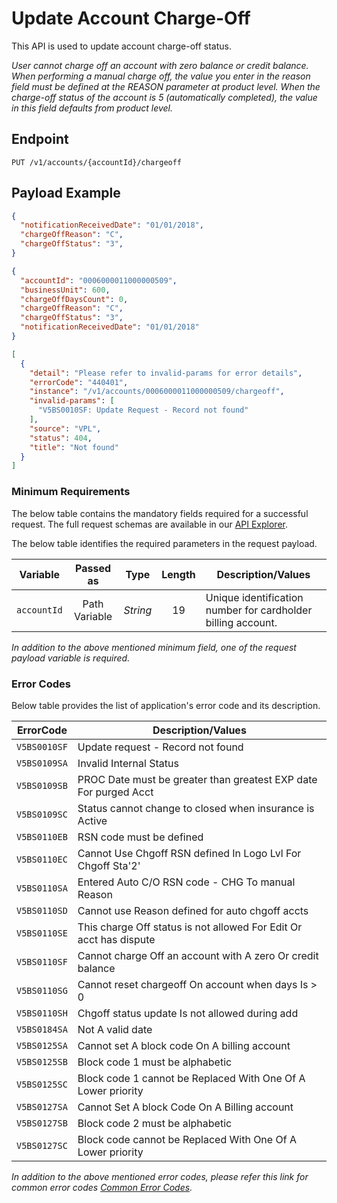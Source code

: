 # Update Account Charge-Off

This API is used to update account charge-off status.

*User cannot charge off an account with zero balance or credit balance. When performing a manual charge off, the value you enter in the reason field must be defined at the REASON parameter at product level. When the charge-off status of the account is 5 (automatically completed), the value in this field defaults from product level.*

## Endpoint

`PUT /v1/accounts/{accountId}/chargeoff`

## Payload Example

<!--
type: tab
titles: Request, Response, Error
-->

```json
{
  "notificationReceivedDate": "01/01/2018",
  "chargeOffReason": "C",
  "chargeOffStatus": "3",
}
```

<!--
type: tab
-->

```json
{
  "accountId": "0006000011000000509",
  "businessUnit": 600,
  "chargeOffDaysCount": 0,
  "chargeOffReason": "C",
  "chargeOffStatus": "3",
  "notificationReceivedDate": "01/01/2018"
}
```

<!--
type: tab
-->

```json
[
  {
    "detail": "Please refer to invalid-params for error details",
    "errorCode": "440401",
    "instance": "/v1/accounts/0006000011000000509/chargeoff",
    "invalid-params": [
      "V5BS0010SF: Update Request - Record not found"
    ],
    "source": "VPL",
    "status": 404,
    "title": "Not found"
  }
]
```

<!-- type: tab-end -->

### Minimum Requirements

The below table contains the mandatory fields required for a successful request. The full request schemas are available in our [API Explorer](../api/?type=put&path=/v1/accounts/{accountId}/chargeoff).

The below table identifies the required parameters in the request payload.

| Variable | Passed as | Type | Length | Description/Values |
| -------- | :-------: | :--: | :------------: | ------------------ |
| `accountId` | Path Variable | *String* | 19 | Unique identification number for cardholder billing account. |

*In addition to the above mentioned minimum field, one of the request payload variable is required.*

### Error Codes

Below table provides the list of application's error code and its description.

| ErrorCode |  Description/Values |
| --------  | ------------------ |
| `V5BS0010SF` | Update request - Record not found |
| `V5BS0109SA` | Invalid Internal Status |
| `V5BS0109SB` | PROC Date must be greater than greatest EXP date For purged Acct |
| `V5BS0109SC` | Status cannot change to closed when insurance is Active |
| `V5BS0110EB` | RSN code must be defined |
| `V5BS0110EC` | Cannot Use Chgoff RSN defined In Logo Lvl For Chgoff Sta'2' |
| `V5BS0110SA` | Entered Auto C/O RSN code - CHG To manual Reason |
| `V5BS0110SD` | Cannot use Reason defined for auto chgoff accts |
| `V5BS0110SE` | This charge Off status is not allowed For Edit Or acct has dispute |
| `V5BS0110SF` | Cannot charge Off an account with A zero Or credit balance |
| `V5BS0110SG` | Cannot reset chargeoff On account when days Is > 0 |
| `V5BS0110SH` | Chgoff status update Is not allowed during add |
| `V5BS0184SA` | Not A valid date |
| `V5BS0125SA` | Cannot set A block code On A billing account |
| `V5BS0125SB` | Block code 1 must be alphabetic |
| `V5BS0125SC` | Block code 1 cannot be Replaced With One Of A Lower priority |
| `V5BS0127SA` | Cannot Set A block Code On A Billing account |
| `V5BS0127SB` | Block code 2 must be alphabetic |
| `V5BS0127SC` | Block code cannot be Replaced With One Of A Lower priority |

*In addition to the above mentioned error codes, please refer this link for common error codes [Common Error Codes](?path=docs/Common_Error_Code.md).*
